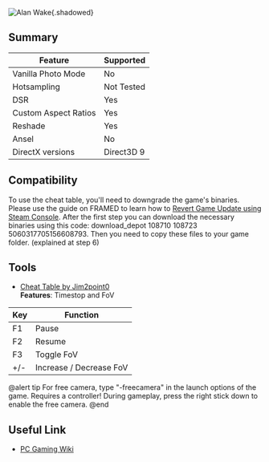![Alan Wake](Images\alanwake_header.png "Shot by SammirLlm"){.shadowed}

## Summary

Feature | Supported
--|--
Vanilla Photo Mode | No
Hotsampling | Not Tested
DSR | Yes
Custom Aspect Ratios | Yes
Reshade | Yes 
Ansel | No
DirectX versions | Direct3D 9
 
## Compatibility

To use the cheat table, you'll need to downgrade the game's binaries. Please use the guide on FRAMED to learn how to [Revert Game Update using Steam Console](../GeneralGuides/steam_update_guide.htm). After the first step you can download the necessary binaries using this code: download_depot 108710 108723 5060317705156608793. Then you need to copy these files to your game folder. (explained at step 6)

## Tools
* [Cheat Table by Jim2point0](../CheatTables/AlanWake.CT)  
**Features**: Timestop and FoV 

Key | Function
--|--|
F1 | Pause
F2 | Resume
F3| Toggle FoV
+/- | Increase / Decrease FoV

@alert tip 
For free camera, type "-freecamera" in the launch options of the game. Requires a controller! During gameplay, press the right stick down to enable the free camera.
@end

### 
## Useful Link

* [PC Gaming Wiki](https://www.pcgamingwiki.com/wiki/Alan_Wake)